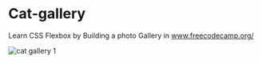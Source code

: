 # Cat-gallery
Learn CSS Flexbox by Building a photo Gallery in www.freecodecamp.org/

![cat gallery 1](https://github.com/dhivyaa2907/Cat-gallery/assets/131953624/6bc9e457-a70a-4bf3-985e-3d425cced9b0)
